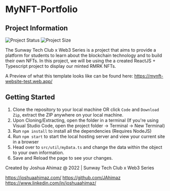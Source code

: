 # MyNFT-Portfolio

## Project Information
![Project Status](https://img.shields.io/badge/Project%20Status-Completed-green?style=for-the-badge&logo=github)
![Project Size](https://img.shields.io/github/repo-size/JAhimaz/MyNFT-Portfolio?style=for-the-badge&logo=github)

The Sunway Tech Club x Web3 Series is a project that aims to provide a platform for students to learn about the blockchain technology and to build their own NFTs. In this project, we will be using the a created ReactJS + Typescript project to display our minted RMRK NFTs.

A Preview of what this template looks like can be found here:
https://mynft-website-test.web.app/

## Getting Started

1. Clone the repository to your local machine OR click `Code` and `Download Zip`, extract the ZIP anywhere on your local machine.
2. Upon Cloning/Extracting, open the folder in a terminal (If you're using Visual Studio Code, open the project folder -> Terminal -> New Terminal)
3. Run `npm install` to install all the dependencies (Requires NodeJS)
4. Run `npm start` to start the local hosting server and view your current site in a browser
5. Head over to `src/util/myData.ts` and change the data within the object to your own information.
6. Save and Reload the page to see your changes.

Created by Joshua Ahimaz @ 2022 | Sunway Tech Club x Web3 Series

https://joshuaahimaz.com/
https://github.com/JAhimaz
https://www.linkedin.com/in/joshuaahimaz/
